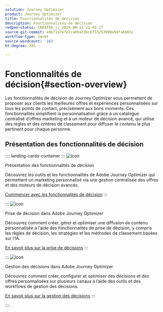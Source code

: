 ```yaml
---
solution: Journey Optimizer
product: Journey Optimizer
title: Fonctionnalités de décision
description: Fonctionnalités de décision
redpen-status: CREATED_||_2025-08-11_21-05-27
source-git-commit: e8b71a7efe1ca05a33bc6f33253900a58fa6665c
workflow-type: tm+mt
source-wordcount: '162'
ht-degree: 28%

---
```



# Fonctionnalités de décision{#section-overview}

Les fonctionnalités de décision de Journey Optimizer vous permettent de proposer aux clients les meilleures offres et expériences personnalisées sur tous les points de contact, précisément aux bons moments. Ces fonctionnalités simplifient la personnalisation grâce à un catalogue centralisé d’offres marketing et à un moteur de décision avancé, qui utilise des règles et des critères de classement pour diffuser le contenu le plus pertinent pour chaque personne.

## Présentation des fonctionnalités de décision

:::: landing-cards-container
:::
![icon](https://cdn.experienceleague.adobe.com/icons/book.svg?lang=fr)

Présentation des fonctionnalités de décision

Découvrez les outils et les fonctionnalités de Adobe Journey Optimizer qui permettent un marketing personnalisé via une gestion centralisée des offres et des moteurs de décision avancés.

[Commencer avec les fonctionnalités de décision](../using/experience-decisioning/gs-decision.md)
:::

:::
![icon](https://cdn.experienceleague.adobe.com/icons/puzzle-piece.svg?lang=fr)

Prise de décision dans Adobe Journey Optimizer

Découvrez comment créer, gérer et optimiser une diffusion de contenu personnalisée à l’aide des fonctionnalités de prise de décision, y compris les règles de décision, les stratégies et les méthodes de classement basées sur l’IA.

[En savoir plus sur la prise de décisions](experience-decisioning-landing-page.md)
:::

:::
![icon](https://cdn.experienceleague.adobe.com/icons/gear.svg?lang=fr)

Gestion des décisions dans Adobe Journey Optimizer

Découvrez comment créer, configurer et optimiser des décisions et des offres personnalisées sur plusieurs canaux à l’aide des outils et des workflows de gestion des décisions.

[En savoir plus sur la gestion des décisions](offer-decisioning-landing-page.md)
:::

::::
